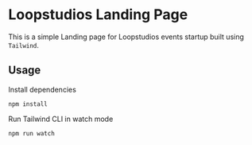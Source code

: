 # Loopstudios Landing Page

This is a simple Landing page for Loopstudios events startup built using `Tailwind`.

## Usage

Install dependencies

```
npm install
```

Run Tailwind CLI in watch mode

```
npm run watch
```
